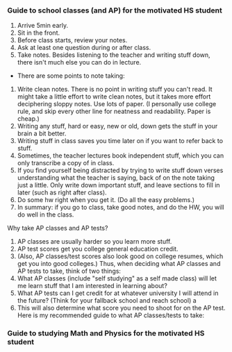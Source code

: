 ### Guide to school classes (and AP) for the motivated HS student

1. Arrive 5min early.
2. Sit in the front.
3. Before class starts, review your notes.
4. Ask at least one question during or after class.
5. Take notes. Besides listening to the teacher and writing stuff down, there isn't much else you can do in lecture.
- There are some points to note taking:
 1. Write clean notes. There is no point in writing stuff you can't read. It might take a little effort to write clean notes, but it takes more effort deciphering sloppy notes. Use lots of paper. (I personally use college rule, and skip every other line for neatness and readability. Paper is cheap.)
 2. Writing any stuff, hard or easy, new or old, down gets the stuff in your brain a bit better.
 3. Writing stuff in class saves you time later on if you want to refer back to stuff.
 4. Sometimes, the teacher lectures book independent stuff, which you can only transcribe a copy of in class.
 5. If you find yourself being distracted by trying to write stuff down verses understanding what the teacher is saying, back of on the note taking just a little. Only write down important stuff, and leave sections to fill in later (such as right after class).
 6. Do some hw right when you get it. (Do all the easy problems.)
 7. In summary: if you go to class, take good notes, and do the HW, you will do well in the class.

Why take AP classes and AP tests?
1. AP classes are usually harder so you learn more stuff.
2. AP test scores get you college general education credit.
3. (Also, AP classes/test scores also look good on college resumes, which get you into good colleges.) Thus, when deciding what AP classes and AP tests to take, think of two things:
1. What AP classes (include "self studying" as a self made class) will let me learn stuff that I am interested in learning about?
2. What AP tests can I get credit for at whatever university I will attend in the future? (Think for your fallback school and reach school) a
1. This will also determine what score you need to shoot for on the AP test. Here is my recommended guide to what AP classes/tests to take:

### Guide to studying Math and Physics for the motivated HS student
